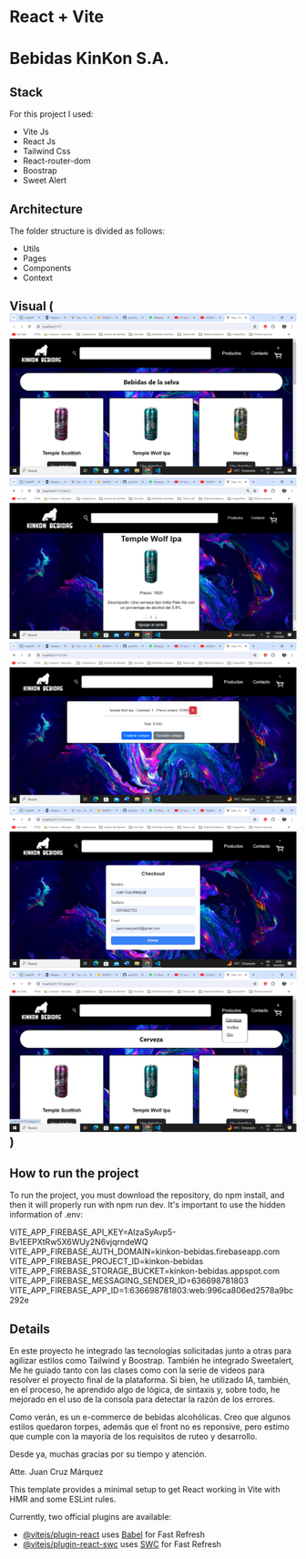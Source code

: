 # React + Vite

#  Bebidas KinKon S.A.

## Stack 

For this project I used:

- Vite Js
- React Js
- Tailwind Css
- React-router-dom
- Boostrap
- Sweet Alert

## Architecture 

The folder structure is divided as follows:

- Utils
- Pages
- Components
- Context

## Visual  (![alt text](image.png) ![alt text](image-1.png) ![alt text](image-2.png) ![alt text](image-3.png) ![alt text](image-4.png))

## How to run the project 

To run the project, you must download the repository, do npm install, and then it will properly run with npm run dev. It's important to use the hidden information of .env: 

VITE_APP_FIREBASE_API_KEY=AIzaSyAvp5-Bv1EEPXtRw5X6WUy2N6vjqrndeWQ
VITE_APP_FIREBASE_AUTH_DOMAIN=kinkon-bebidas.firebaseapp.com
VITE_APP_FIREBASE_PROJECT_ID=kinkon-bebidas
VITE_APP_FIREBASE_STORAGE_BUCKET=kinkon-bebidas.appspot.com
VITE_APP_FIREBASE_MESSAGING_SENDER_ID=636698781803
VITE_APP_FIREBASE_APP_ID=1:636698781803:web:996ca806ed2578a9bc292e

## Details

En este proyecto he integrado las tecnologías solicitadas junto a otras para agilizar estilos como Tailwind y Boostrap. También he integrado Sweetalert, Me he guiado tanto con las clases como con la serie de videos para resolver el proyecto final de la plataforma. Si bien, he utilizado IA, también, en el proceso, he aprendido algo de lógica, de sintaxis y, sobre todo, he mejorado en el uso de la consola para detectar la razón de los errores. 

Como verán, es un e-commerce de bebidas alcohólicas. Creo que algunos estilos quedaron torpes, además que el front no es reponsive, pero estimo que cumple con la mayoría de los requisitos de ruteo y desarrollo. 

Desde ya, muchas gracias por su tiempo y atención. 

Atte. Juan Cruz Márquez

This template provides a minimal setup to get React working in Vite with HMR and some ESLint rules.

Currently, two official plugins are available:

- [@vitejs/plugin-react](https://github.com/vitejs/vite-plugin-react/blob/main/packages/plugin-react/README.md) uses [Babel](https://babeljs.io/) for Fast Refresh
- [@vitejs/plugin-react-swc](https://github.com/vitejs/vite-plugin-react-swc) uses [SWC](https://swc.rs/) for Fast Refresh
